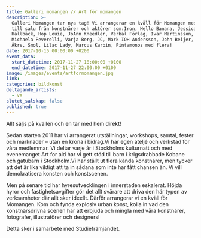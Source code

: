 ```yaml
---
title: Galleri momangen // Art för momangen
description: >-
  Galleri Momangen tar nya tag! Vi arrangerar en kväll för Momangen med verk
  till salu från konstnärer och aktörer som:Iron, Hello Banana, Jessica
  Hallbäck, Hop Louie, JoAnn Kneedler, Verbal Förlag, Ivar Martinsson, TONK,
  Michaela Peverelli, Varja Berg, JC, Mark IOH Andersson, John Beijer, Lotta
  Åkre, Smol, Lilac Lady, Marcus Karbin, Pintamonoz med flera!
date: 2017-10-15 00:00:00 +0200
event_data:
  start_datetime: 2017-11-27 18:00:00 +0100
  end_datetime: 2017-11-27 22:00:00 +0100
image: /images/events/artformomangen.jpg
link:
categories: bildkonst
deltagande_artists:
  - va
slutet_salskap: false
published: true
---
```


Allt s&auml;ljs p&aring; kv&auml;llen och en tar med hem direkt\!

Sedan starten 2011 har vi arrangerat utst&auml;llningar, workshops, samtal, fester och marknader – utan en krona i bidrag.Vi har egen atelj&eacute; och verkstad för v&aring;ra medlemmar. Vi deltar varje &aring;r i Stockholms kulturnatt och med evenemanget Art for aid har vi gett stöd till barn i krigsdrabbade Kobane och gatubarn i Stockholm.Vi har st&auml;llt ut flera k&auml;nda konstn&auml;rer, men tycker att det &auml;r lika viktigt att ta in s&aring;dana som inte har f&aring;tt chansen &auml;n. Vi vill demokratisera konsten och konstscenen.

Men p&aring; senare tid har hyresutvecklingen i innerstaden eskalerat. Höjda hyror och fastighetsavgifter gör det allt sv&aring;rare att driva den h&auml;r typen av verksamheter d&auml;r allt sker ideellt. D&auml;rför arrangerar vi en kv&auml;ll för Momangen. Kom och fynda explosiv urban konst, kolla in vad den konstn&auml;rsdrivna scenen har att erbjuda och mingla med v&aring;ra konstn&auml;rer, fotografer, illustratörer och designers\!

Detta sker i samarbete med Studiefr&auml;mjandet.